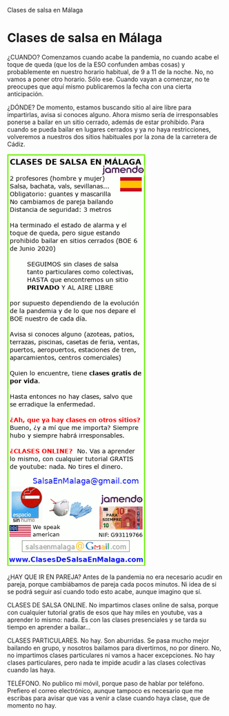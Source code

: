 Clases de salsa en Málaga

# Clases de salsa en Málaga 

¿CUANDO? Comenzamos cuando acabe la pandemia, no cuando acabe el toque de queda (que los de la ESO confunden ambas cosas) y probablemente en nuestro horario habitual, de 9 a 11 de la noche. No, no vamos a poner otro horario. Sólo ese.
Cuando vayan a comenzar, no te preocupes que aquí mismo publicaremos la fecha con una cierta anticipación.

¿DÓNDE? De momento, estamos buscando sitio al aire libre para impartirlas, avisa si conoces alguno. Ahora mismo sería de irresponsables ponerse a bailar en un sitio cerrado, además de estar prohibido. Para cuando se pueda bailar en lugares cerrados y ya no haya restricciones, volveremos a nuestros dos sitios habituales por la zona de la carretera de Cádiz.

<img src="https://github.com/enmalaga/salsa/blob/gh-pages/horario-clases-salsa-bachata-malaga.gif">

¿HAY QUE IR EN PAREJA? Antes de la pandemia no era necesario acudir en pareja, porque cambiábamos de pareja cada pocos minutos. Ni idea de si se podrá seguir así cuando todo esto acabe, aunque imagino que sí. 

CLASES DE SALSA ONLINE. No impartimos clases online de salsa, porque con cualquier tutorial gratis de esos que hay miles en youtube, vas a aprender lo mismo: nada. Es con las clases presenciales y se tarda su tiempo en aprender a bailar...

CLASES PARTICULARES. No hay. Son aburridas. Se pasa mucho mejor bailando en grupo, y nosotros bailamos para divertirnos, no por dinero. No, no impartimos clases particulares ni vamos a hacer excepciones. No hay clases particulares, pero nada te impide acudir a las clases colectivas cuando las haya.

TELÉFONO. No publico mi móvil, porque paso de hablar por teléfono. Prefiero el correo electrónico, aunque tampoco es necesario que me escribas para avisar que vas a venir a clase cuando haya clase, que de momento no hay.



